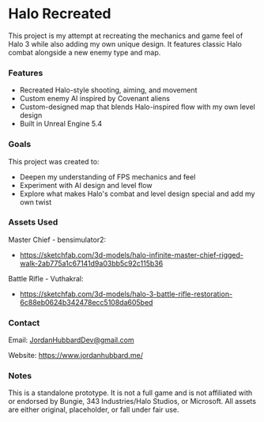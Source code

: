 # Halo Recreated

This project is my attempt at recreating the mechanics and game feel of Halo 3 while also adding my own unique design. It features classic Halo combat alongside a new enemy type and map. 

### Features

- Recreated Halo-style shooting, aiming, and movement
- Custom enemy AI inspired by Covenant aliens
- Custom-designed map that blends Halo-inspired flow with my own level design
- Built in Unreal Engine 5.4

### Goals

This project was created to:
- Deepen my understanding of FPS mechanics and feel
- Experiment with AI design and level flow
- Explore what makes Halo's combat and level design special and add my own twist

### Assets Used

Master Chief - bensimulator2:
- https://sketchfab.com/3d-models/halo-infinite-master-chief-rigged-walk-2ab775a1c67141d9a03bb5c92c115b36

Battle Rifle - Vuthakral:
- https://sketchfab.com/3d-models/halo-3-battle-rifle-restoration-6c88eb0624b342478ecc5108da605bed

### Contact

Email: JordanHubbardDev@gmail.com

Website: https://www.jordanhubbard.me/

### Notes

This is a standalone prototype. It is not a full game and is not affiliated with or endorsed by Bungie, 343 Industries/Halo Studios, or Microsoft. All assets are either original, placeholder, or fall under fair use.

